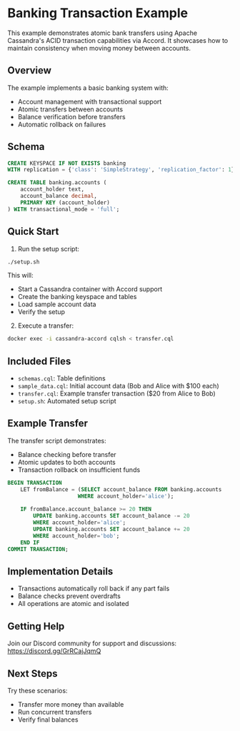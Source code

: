 # Banking Transaction Example

This example demonstrates atomic bank transfers using Apache Cassandra's ACID transaction capabilities via Accord. It showcases how to maintain consistency when moving money between accounts.

## Overview

The example implements a basic banking system with:
- Account management with transactional support
- Atomic transfers between accounts
- Balance verification before transfers
- Automatic rollback on failures

## Schema

```sql
CREATE KEYSPACE IF NOT EXISTS banking 
WITH replication = {'class': 'SimpleStrategy', 'replication_factor': 1};

CREATE TABLE banking.accounts (     
    account_holder text,
    account_balance decimal,
    PRIMARY KEY (account_holder)
) WITH transactional_mode = 'full';
```

## Quick Start

1. Run the setup script:
```bash
./setup.sh
```

This will:
- Start a Cassandra container with Accord support
- Create the banking keyspace and tables
- Load sample account data
- Verify the setup

2. Execute a transfer:
```bash
docker exec -i cassandra-accord cqlsh < transfer.cql
```

## Included Files

- `schemas.cql`: Table definitions
- `sample_data.cql`: Initial account data (Bob and Alice with $100 each)
- `transfer.cql`: Example transfer transaction ($20 from Alice to Bob)
- `setup.sh`: Automated setup script

## Example Transfer

The transfer script demonstrates:
- Balance checking before transfer
- Atomic updates to both accounts
- Transaction rollback on insufficient funds

```sql
BEGIN TRANSACTION     
    LET fromBalance = (SELECT account_balance FROM banking.accounts 
                      WHERE account_holder='alice');    
    
    IF fromBalance.account_balance >= 20 THEN        
        UPDATE banking.accounts SET account_balance -= 20 
        WHERE account_holder='alice';        
        UPDATE banking.accounts SET account_balance += 20 
        WHERE account_holder='bob';    
    END IF
COMMIT TRANSACTION;
```

## Implementation Details

- Transactions automatically roll back if any part fails
- Balance checks prevent overdrafts
- All operations are atomic and isolated

## Getting Help

Join our Discord community for support and discussions:
https://discord.gg/GrRCajJqmQ

## Next Steps

Try these scenarios:
- Transfer more money than available
- Run concurrent transfers
- Verify final balances